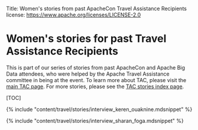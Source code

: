 Title:     Women's stories from past ApacheCon Travel Assistance Recipients
license: https://www.apache.org/licenses/LICENSE-2.0

<style type="text/css">strong  { color: #303284; font-size: 140%; }</style>

# Women's stories for past Travel Assistance Recipients #

This is part of our series of stories from past ApacheCon and
Apache Big Data attendees, who were helped by the Apache Travel
Assistance committee in being at the event. To learn more about
TAC, please visit the [main TAC page](/travel/). For more stories,
please see the [TAC stories index page](/).

[TOC]

  {% include "content/travel/stories/interview_keren_ouaknine.mdsnippet" %}

  {% include "content/travel/stories/interview_sharan_foga.mdsnippet" %}
